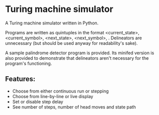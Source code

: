 # Turing machine simulator
A Turing machine simulator written in Python.

Programs are written as quintuples in the format <current_state>, <current_symbol>, <next_state>, <next_symbol>, <direction>. Delineators are unnecessary (but should be used anyway for readability's sake).

A sample palindrome detector program is provided. Its minifed version is also provided to demonstrate that delineators aren't necessary for the program's functioning.

## Features:
- Choose from either continuous run or stepping
- Choose from line-by-line or live display
- Set or disable step delay
- See number of steps, number of head moves and state path
